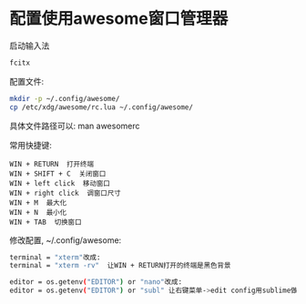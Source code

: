 # 配置使用awesome窗口管理器


启动输入法

```bash
fcitx
```

配置文件:

```bash
mkdir -p ~/.config/awesome/
cp /etc/xdg/awesome/rc.lua ~/.config/awesome/
```

具体文件路径可以: man awesomerc


常用快捷键:

```text
WIN + RETURN  打开终端
WIN + SHIFT + C  关闭窗口
WIN + left click  移动窗口
WIN + right click  调窗口尺寸
WIN + M  最大化
WIN + N  最小化
WIN + TAB  切换窗口
```

修改配置, ~/.config/awesome:

```bash
terminal = "xterm"改成:
terminal = "xterm -rv"  让WIN + RETURN打开的终端是黑色背景

editor = os.getenv("EDITOR") or "nano"改成:
editor = os.getenv("EDITOR") or "subl" 让右键菜单->edit config用sublime做缺省编辑器
```